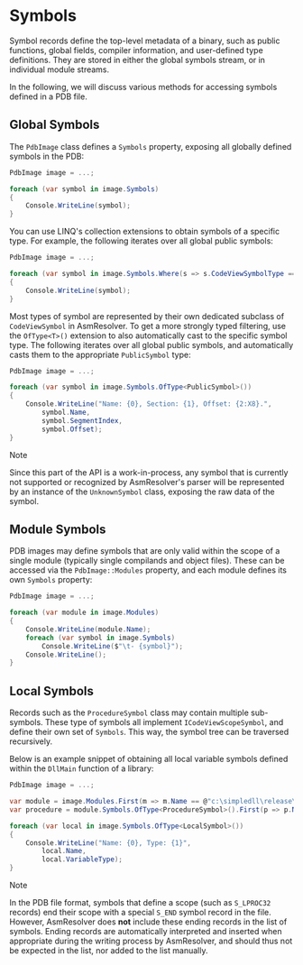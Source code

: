 # Symbols

Symbol records define the top-level metadata of a binary, such as public
functions, global fields, compiler information, and user-defined type
definitions. They are stored in either the global symbols stream, or in
individual module streams.

In the following, we will discuss various methods for accessing symbols
defined in a PDB file.

## Global Symbols

The `PdbImage` class defines a `Symbols` property, exposing all globally
defined symbols in the PDB:

``` csharp
PdbImage image = ...;

foreach (var symbol in image.Symbols)
{
    Console.WriteLine(symbol);
}
```

You can use LINQ\'s collection extensions to obtain symbols of a
specific type. For example, the following iterates over all global
public symbols:

``` csharp
PdbImage image = ...;

foreach (var symbol in image.Symbols.Where(s => s.CodeViewSymbolType == CodeViewSymbolType.Pub32))
{
    Console.WriteLine(symbol);
}
```

Most types of symbol are represented by their own dedicated subclass of
`CodeViewSymbol` in AsmResolver. To get a more strongly typed filtering,
use the `OfType<T>()` extension to also automatically cast to the
specific symbol type. The following iterates over all global public
symbols, and automatically casts them to the appropriate `PublicSymbol`
type:

``` csharp
PdbImage image = ...;

foreach (var symbol in image.Symbols.OfType<PublicSymbol>())
{
    Console.WriteLine("Name: {0}, Section: {1}, Offset: {2:X8}.",
        symbol.Name,
        symbol.SegmentIndex,
        symbol.Offset);
}
```

> [!NOTE]
> Since this part of the API is a work-in-process, any symbol that is
> currently not supported or recognized by AsmResolver\'s parser will be
> represented by an instance of the `UnknownSymbol` class, exposing the
> raw data of the symbol.


## Module Symbols

PDB images may define symbols that are only valid within the scope of a
single module (typically single compilands and object files). These can
be accessed via the `PdbImage::Modules` property, and each module
defines its own `Symbols` property:

``` csharp
PdbImage image = ...;

foreach (var module in image.Modules)
{
    Console.WriteLine(module.Name);
    foreach (var symbol in image.Symbols)
        Console.WriteLine($"\t- {symbol}");
    Console.WriteLine();
}
```

## Local Symbols

Records such as the `ProcedureSymbol` class may contain multiple
sub-symbols. These type of symbols all implement `ICodeViewScopeSymbol`,
and define their own set of `Symbols`. This way, the symbol tree can be
traversed recursively.

Below is an example snippet of obtaining all local variable symbols
defined within the `DllMain` function of a library:

``` csharp
PdbImage image = ...;

var module = image.Modules.First(m => m.Name == @"c:\simpledll\release\dllmain.obj");
var procedure = module.Symbols.OfType<ProcedureSymbol>().First(p => p.Name == "DllMain");

foreach (var local in image.Symbols.OfType<LocalSymbol>())
{
    Console.WriteLine("Name: {0}, Type: {1}", 
        local.Name,
        local.VariableType);
}
```

> [!NOTE]
> In the PDB file format, symbols that define a scope (such as `S_LPROC32`
> records) end their scope with a special `S_END` symbol record in the
> file. However, AsmResolver does **not** include these ending records in
> the list of symbols. Ending records are automatically interpreted and
> inserted when appropriate during the writing process by AsmResolver, and
> should thus not be expected in the list, nor added to the list manually.
